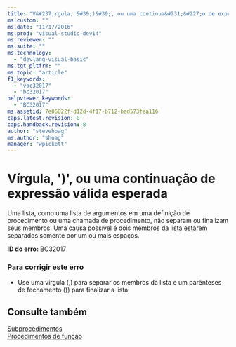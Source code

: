 ```yaml
---
title: "V&#237;rgula, &#39;)&#39;, ou uma continua&#231;&#227;o de express&#227;o v&#225;lida esperada | Microsoft Docs"
ms.custom: ""
ms.date: "11/17/2016"
ms.prod: "visual-studio-dev14"
ms.reviewer: ""
ms.suite: ""
ms.technology: 
  - "devlang-visual-basic"
ms.tgt_pltfrm: ""
ms.topic: "article"
f1_keywords: 
  - "vbc32017"
  - "bc32017"
helpviewer_keywords: 
  - "BC32017"
ms.assetid: 7e06022f-d12d-4f17-b712-bad573fea116
caps.latest.revision: 8
caps.handback.revision: 8
author: "stevehoag"
ms.author: "shoag"
manager: "wpickett"
---
```

# V&#237;rgula, &#39;)&#39;, ou uma continua&#231;&#227;o de express&#227;o v&#225;lida esperada
Uma lista, como uma lista de argumentos em uma definição de procedimento ou uma chamada de procedimento, não separam ou finalizam seus membros. Uma causa possível é dois membros da lista estarem separados somente por um ou mais espaços.  
  
 **ID do erro:** BC32017  
  
### Para corrigir este erro  
  
-   Use uma vírgula \(,\) para separar os membros da lista e um parênteses de fechamento \(\)\) para finalizar a lista.  
  
## Consulte também  
 [Subprocedimentos](../../visual-basic/programming-guide/language-features/procedures/sub-procedures.md)   
 [Procedimentos de função](../../visual-basic/programming-guide/language-features/procedures/function-procedures.md)